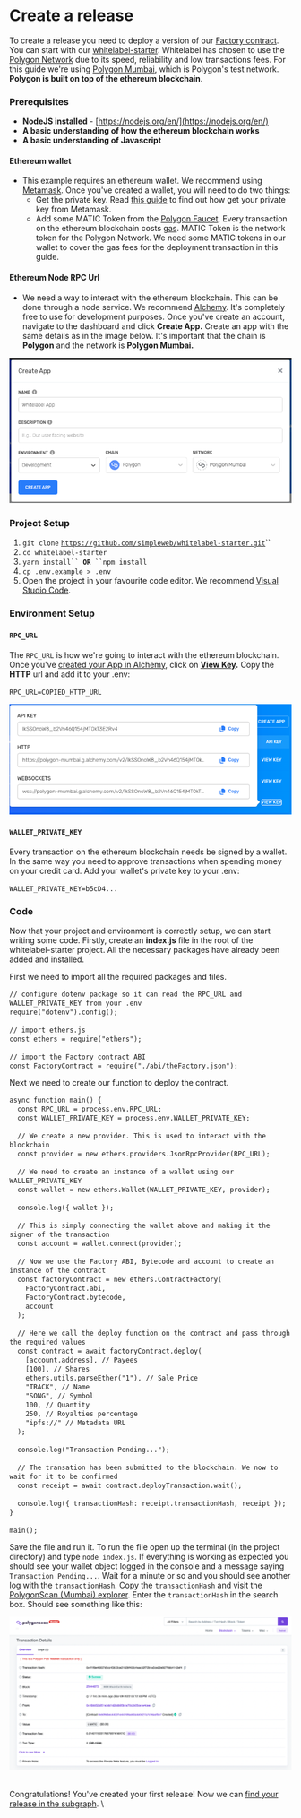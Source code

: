 # Create a release

To create a release you need to deploy a version of our [Factory contract](https://github.com/simpleweb/music-factory-contracts/tree/main/contracts). You can start with our [whitelabel-starter](https://github.com/simpleweb/whitelabel-starter). Whitelabel has chosen to use the [Polygon Network](https://polygon.technology) due to its speed, reliability and low transactions fees. For this guide we're using [Polygon Mumbai](https://mumbai.polygonscan.com), which is Polygon's test network. **Polygon is built on top of the ethereum blockchain**.

### Prerequisites&#x20;

* **NodeJS installed** - [https://nodejs.org/en/](https://nodejs.org/en/)
* **A basic understanding of how the ethereum blockchain works**
* **A basic understanding of Javascript**

#### Ethereum wallet

* This example requires an ethereum wallet. We recommend using [Metamask](https://metamask.io). Once you've created a wallet, you will need to do two things:
  * Get the private key. Read [this guide](https://metamask.zendesk.com/hc/en-us/articles/360015289632-How-to-Export-an-Account-Private-Key) to find out how get your private key from Metamask.
  * Add some MATIC Token from the [Polygon Faucet](https://faucet.polygon.technology). Every transaction on the ethereum blockchain costs [gas](https://www.youtube.com/watch?v=hQ78FVSv-vs). MATIC Token is the network token for the Polygon Network. We need some MATIC tokens in our wallet to cover the gas fees for the deployment transaction in this guide.

#### **Ethereum Node RPC Url**

* We need a way to interact with the ethereum blockchain. This can be done through a node service. We recommend [Alchemy](https://www.alchemy.com). It's completely free to use for development purposes. Once you've create an account, navigate to the dashboard and click **Create App.**  Create an app with the same details as in the image below. It's important that the chain is **Polygon** and the network is **Polygon Mumbai.**

![](<../../.gitbook/assets/Screenshot 2022-03-09 at 15.27.29.png>)

### Project Setup

1. `git clone` [`https://github.com/simpleweb/whitelabel-starter.git`](https://github.com/simpleweb/whitelabel-starter.git)``
2. `cd whitelabel-starter`
3. `yarn install`` `**`OR`**` ``npm install`
4. `cp .env.example > .env`&#x20;
5. Open the project in your favourite code editor. We recommend [Visual Studio Code](https://code.visualstudio.com).

### Environment Setup

#### `RPC_URL`&#x20;

The `RPC_URL` is how we're going to interact with the ethereum blockchain. Once you've [created your App in Alchemy](create-a-release.md#ethereum-node-rpc-url), click on [**View Key**](https://github.com/simpleweb/whitelabel-starter)**.**  Copy the **HTTP** url and add it to your .env:

`RPC_URL=COPIED_HTTP_URL`

![](<../../.gitbook/assets/Screenshot 2022-03-09 at 15.36.25.png>)

#### `WALLET_PRIVATE_KEY`

Every transaction on the ethereum blockchain needs be signed by a wallet. In the same way you need to approve transactions when spending money on your credit card. Add your wallet's private key to your .env:

`WALLET_PRIVATE_KEY=b5cD4...`

### Code

Now that your project and environment is correctly setup, we can start writing some code. Firstly, create an **index.js** file in the root of the whitelabel-starter project. All the necessary packages have already been added and installed.



First we need to import all the required packages and files.

```
// configure dotenv package so it can read the RPC_URL and WALLET_PRIVATE_KEY from your .env
require("dotenv").config();

// import ethers.js
const ethers = require("ethers");

// import the Factory contract ABI
const FactoryContract = require("./abi/theFactory.json");
```

Next we need to create our function to deploy the contract.

```
async function main() {
  const RPC_URL = process.env.RPC_URL;
  const WALLET_PRIVATE_KEY = process.env.WALLET_PRIVATE_KEY;

  // We create a new provider. This is used to interact with the blockchain
  const provider = new ethers.providers.JsonRpcProvider(RPC_URL);

  // We need to create an instance of a wallet using our WALLET_PRIVATE_KEY
  const wallet = new ethers.Wallet(WALLET_PRIVATE_KEY, provider);

  console.log({ wallet });

  // This is simply connecting the wallet above and making it the signer of the transaction
  const account = wallet.connect(provider);

  // Now we use the Factory ABI, Bytecode and account to create an instance of the contract
  const factoryContract = new ethers.ContractFactory(
    FactoryContract.abi,
    FactoryContract.bytecode,
    account
  );

  // Here we call the deploy function on the contract and pass through the required values
  const contract = await factoryContract.deploy(
    [account.address], // Payees
    [100], // Shares
    ethers.utils.parseEther("1"), // Sale Price
    "TRACK", // Name
    "SONG", // Symbol
    100, // Quantity
    250, // Royalties percentage
    "ipfs://" // Metadata URL
  );

  console.log("Transaction Pending...");

  // The transation has been submitted to the blockchain. We now to wait for it to be confirmed
  const receipt = await contract.deployTransaction.wait();

  console.log({ transactionHash: receipt.transactionHash, receipt });
}

main();
```

Save the file and run it. To run the file open up the terminal (in the project directory) and type `node index.js`. If everything is working as expected you should see your wallet object logged in the console and a message saying `Transaction Pending...`. Wait for a minute or so and you should see another log with the `transactionHash`. Copy the `transactionHash` and visit the [PolygonScan (Mumbai) explorer](https://mumbai.polygonscan.com). Enter the `transactionHash` in the search box. Should see something like this:

![](<../../.gitbook/assets/Screenshot 2022-03-10 at 09.39.39.png>)

\
Congratulations! You've created your first release! Now we can [find your release in the subgraph](../the-subgraph/read-from-the-subgraph.md). \
